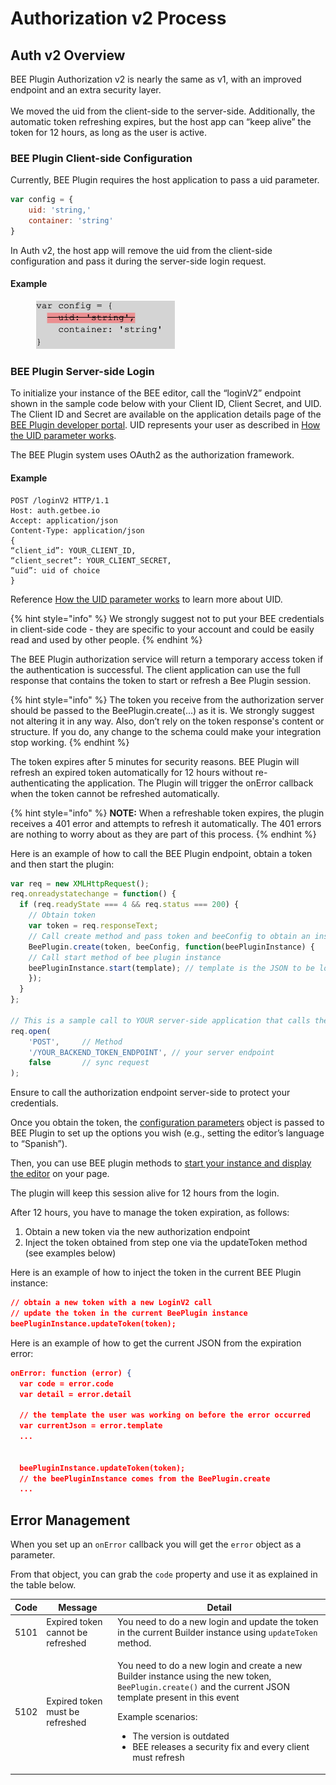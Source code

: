 # Authorization v2 Process

## Auth v2 Overview

BEE Plugin Authorization v2 is nearly the same as v1, with an improved endpoint and an extra security layer.\
\
We moved the uid from the client-side to the server-side. Additionally, the automatic token refreshing expires, but the host app can “keep alive” the token for 12 hours, as long as the user is active.

### BEE Plugin Client-side Configuration

Currently, BEE Plugin requires the host application to pass a uid parameter.

```javascript
var config = {
    uid: 'string,'
    container: 'string'
}
```

In Auth v2, the host app will remove the uid from the client-side configuration and pass it during the server-side login request.

#### Example

<div align="left">

<figure><img src="../../.gitbook/assets/CleanShot 2024-04-08 at 16.26.19.png" alt=""><figcaption></figcaption></figure>

</div>

### BEE Plugin Server-side Login

To initialize your instance of the BEE editor, call the “loginV2” endpoint shown in the sample code below with your Client ID, Client Secret, and UID. The Client ID and Secret are available on the application details page of the [BEE Plugin developer portal](https://dam.beefree.io/devportal). UID represents your user as described in [How the UID parameter works](https://docs.beefree.io/how-the-uid-parameter-works/).

The BEE Plugin system uses OAuth2 as the authorization framework.

#### Example

```http
POST /loginV2 HTTP/1.1
Host: auth.getbee.io
Accept: application/json
Content-Type: application/json
{
“client_id”: YOUR_CLIENT_ID,
“client_secret”: YOUR_CLIENT_SECRET,
“uid”: uid of choice
}
```

Reference [How the UID parameter works](how-the-uid-parameter-works.md) to learn more about UID.

{% hint style="info" %}
We strongly suggest not to put your BEE credentials in client-side code - they are specific to your account and could be easily read and used by other people.
{% endhint %}

The BEE Plugin authorization service will return a temporary access token if the authentication is successful. The client application can use the full response that contains the token to start or refresh a Bee Plugin session.

{% hint style="info" %}
The token you receive from the authorization server should be passed to the BeePlugin.create(...) as it is. We strongly suggest not altering it in any way. Also, don’t rely on the token response's content or structure. If you do, any change to the schema could make your integration stop working.
{% endhint %}

The token expires after 5 minutes for security reasons. BEE Plugin will refresh an expired token automatically for 12 hours without re-authenticating the application. The Plugin will trigger the onError callback when the token cannot be refreshed automatically.

{% hint style="info" %}
**NOTE:** When a refreshable token expires, the plugin receives a 401 error and attempts to refresh it automatically. The 401 errors are nothing to worry about as they are part of this process.
{% endhint %}

Here is an example of how to call the BEE Plugin endpoint, obtain a token and then start the plugin:

```javascript
var req = new XMLHttpRequest();
req.onreadystatechange = function() {
  if (req.readyState === 4 && req.status === 200) {
    // Obtain token
    var token = req.responseText;
    // Call create method and pass token and beeConfig to obtain an instance of BEE Plugin
    BeePlugin.create(token, beeConfig, function(beePluginInstance) {
	// Call start method of bee plugin instance
	beePluginInstance.start(template); // template is the JSON to be loaded in BEE
    });
  }
};

// This is a sample call to YOUR server-side application that calls the loginV2 endpoint on BEE the side
req.open(
	'POST', 	// Method
	'/YOUR_BACKEND_TOKEN_ENDPOINT', // your server endpoint
	false 		// sync request
);

```

Ensure to call the authorization endpoint server-side to protect your credentials.

Once you obtain the token, the [configuration parameters](https://docs.beefree.io/configuration-parameters/) object is passed to BEE Plugin to set up the options you wish (e.g., setting the editor’s language to “Spanish”).

Then, you can use BEE plugin methods to [start your instance and display the editor](./) on your page.

The plugin will keep this session alive for 12 hours from the login.

After 12 hours, you have to manage the token expiration, as follows:

1. Obtain a new token via the new authorization endpoint
2. Inject the token obtained from step one via the updateToken method (see examples below)

Here is an example of how to inject the token in the current BEE Plugin instance:

```json
// obtain a new token with a new LoginV2 call
// update the token in the current BeePlugin instance
beePluginInstance.updateToken(token);
```

Here is an example of how to get the current JSON from the expiration error:

```json
onError: function (error) {
  var code = error.code
  var detail = error.detail

  // the template the user was working on before the error occurred
  var currentJson = error.template
  ... 


  beePluginInstance.updateToken(token);
  // the beePluginInstance comes from the BeePlugin.create 
  ...

```

## Error Management

When you set up an `onError` callback you will get the `error` object as a parameter.

From that object, you can grab the `code` property and use it as explained in the table below.

| Code | Message                           | Detail                                                                                                                                                                                                                                                                                                               |
| ---- | --------------------------------- | -------------------------------------------------------------------------------------------------------------------------------------------------------------------------------------------------------------------------------------------------------------------------------------------------------------------- |
| 5101 | Expired token cannot be refreshed | You need to do a new login and update the token in the current Builder instance using `updateToken` method.                                                                                                                                                                                                          |
| 5102 | Expired token must be refreshed   | <p>You need to do a new login and create a new Builder instance using the new token, <code>BeePlugin.create()</code> and the current JSON template present in this event<br></p><p>Example scenarios:</p><ul><li>The version is outdated</li><li>BEE releases a security fix and every client must refresh</li></ul> |
